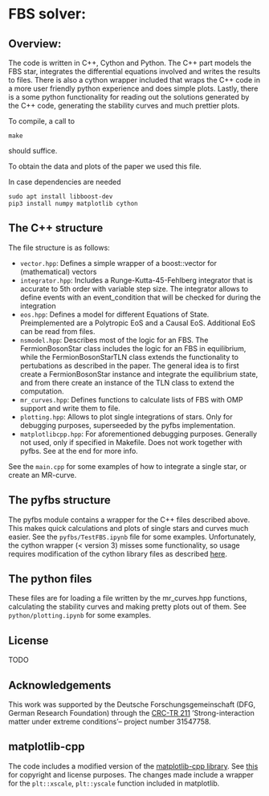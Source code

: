 # FBS solver:

## Overview:

The code is written in C++, Cython and Python. 
The C++ part models the FBS star, integrates the differential equations involved and writes the results to files.
There is also a cython wrapper included that wraps the C++ code in a more user friendly python experience and does simple plots. 
Lastly, there is a some python functionality for reading out the solutions generated by the C++ code, generating the stability curves and much prettier plots.

To compile, a call to 

    make

should suffice.

To obtain the data and plots of the paper we used this file.

In case dependencies are needed

    sudo apt install libboost-dev
    pip3 install numpy matplotlib cython

## The C++ structure

The file structure is as follows:
 - `vector.hpp`: Defines a simple wrapper of a boost::vector for (mathematical) vectors
 - `integrator.hpp`: Includes a Runge-Kutta-45-Fehlberg integrator that is accurate to 5th order with variable step size. The integrator allows to define events with an event_condition that will be checked for during the integration 
 - `eos.hpp`: Defines a model for different Equations of State. Preimplemented are a Polytropic EoS and a Causal EoS. Additional EoS can be read from files.
 - `nsmodel.hpp`: Describes most of the logic for an FBS. The FermionBosonStar class includes the logic for an FBS in equilibrium, while the FermionBosonStarTLN class extends the functionality to pertubations as described in the paper. The general idea is to first create a FermionBosonStar instance and integrate the equilibrium state, and from there create an instance of the TLN class to extend the computation.
 - `mr_curves.hpp`: Defines functions to calculate lists of FBS with OMP support and write them to file.
 - `plotting.hpp`: Allows to plot single integrations of stars. Only for debugging purposes, superseeded by the pyfbs implementation.
 - `matplotlibcpp.hpp`: For aforementioned debugging purposes. Generally not used, only if specified in Makefile. Does not work together with pyfbs. See at the end for more info.

See the `main.cpp` for some examples of how to integrate a single star, or create an MR-curve.

## The pyfbs structure

The pyfbs module contains a wrapper for the C++ files described above. This makes quick calculations and plots of single stars and curves much easier.
See the `pyfbs/TestFBS.ipynb` file for some examples.
Unfortunately, the cython wrapper (< version 3) misses some functionality, so usage requires modification of the cython library files as described [here](https://stackoverflow.com/questions/67626270/inheritance-and-stdshared-ptr-in-cython).

## The python files

These files are for loading a file written by the mr_curves.hpp functions, calculating the stability curves and making pretty plots out of them. 
See `python/plotting.ipynb` for some examples.

## License
TODO 

## Acknowledgements
This work was supported by the Deutsche Forschungsgemeinschaft (DFG, German Research Foundation) through the [CRC-TR 211](https://crc-tr211.org/) ’Strong-interaction matter under extreme conditions’– project number 31547758.

## matplotlib-cpp
The code includes a modified version of the [matplotlib-cpp library](https://github.com/lava/matplotlib-cpp). See [this](https://github.com/lava/matplotlib-cpp/blob/master/LICENSE.matplotlib) for copyright and license purposes. The changes made include a wrapper for the `plt::xscale`, `plt::yscale` function included in matplotlib.
